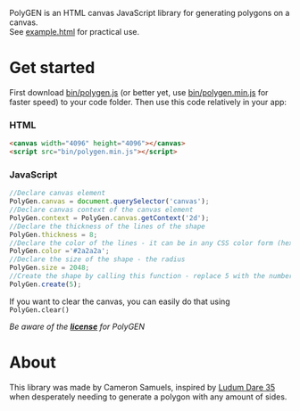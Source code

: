 PolyGEN is an HTML canvas JavaScript library for generating polygons on a canvas.<br/>See [example.html](example.html) for practical use.

# Get started

First download [bin/polygen.js](bin/polygen.js) (or better yet, use [bin/polygen.min.js](bin/polygen.min.js) for faster speed) to your code folder. Then use this code relatively in your app:

### HTML
```html
<canvas width="4096" height="4096"></canvas>
<script src="bin/polygen.min.js"></script>
```
### JavaScript
```javascript
//Declare canvas element
PolyGen.canvas = document.querySelector('canvas');
//Declare canvas context of the canvas element
PolyGen.context = PolyGen.canvas.getContext('2d');
//Declare the thickness of the lines of the shape
PolyGen.thickness = 8;
//Declare the color of the lines - it can be in any CSS color form (hex, rgb, rgba, name, etc)
PolyGen.color ='#2a2a2a';
//Declare the size of the shape - the radius
PolyGen.size = 2048;
//Create the shape by calling this function - replace 5 with the number of sides
PolyGen.create(5);
```

If you want to clear the canvas, you can easily do that using `PolyGen.clear()`

*Be aware of the **[license](LICENSE)** for PolyGEN*

# About

This library was made by Cameron Samuels, inspired by [Ludum Dare 35](http://ludumdare.com/compo/ludum-dare-35/?action=preview&uid=91735) when desperately needing to generate a polygon with any amount of sides.
